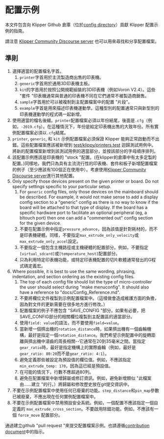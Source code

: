 # 配置示例

本文件包含向 Klipper Github 倉庫（位於[config directory](../config/)）貢獻 Klipper 配置示例的指南。

請注意 [Klipper Community Discourse server](https://community.klipper3d.org) 也可以用來尋找和分享配置檔案。

## 準則

1. 選擇適當的配置檔名字首。
   1. `printer`字首用於主流製造商出售的印表機。
   1. `generic`字首用於通用3D印表機主板。
   1. `kit`的字首用於按照公開規範組裝的3D印表機（例如Voron V2.4）。這些 "套件 "印表機通常與普通的印表機不同在它們通常不被製造商銷售。
   1. `sample`字首用於可以被複制到主配置檔案中的配置 "片段"。
   1. `example`字首是用來描述印表機運動學。這種型別的配置通常只與新型別的印表機運動學的程式碼一起新增。
1. 使用適當的檔名後綴。`printer`配置檔案必須以年份結尾，後面是`.cfg`（例如，`-2019.cfg`）。在這種情況下，年份是給定印表機出售的大致年份。所有實例配置檔案必須以`.cfg`結尾。
1. `printer`, `generic`, 和 `kit` 示例配置檔案必須保證 Klipper 能夠正常啟動而不出錯。這些配置檔案應該被新增到 [test/klippy/printers.test](../test/klippy/printers.test) 迴歸測試用例中。將新的配置檔案新增到該測試用例的適當部分，並按該部分的字母順序排列。
1. 該配置示例應該是印表機的 "stock "配置。(在klipper的倉庫中有太多定製的配置。)同樣地，我們只為具有主流流行性的印表機、套件和板子新增配置檔案的例子（至少應該有100個正在使用中）。考慮使用[Klipper Community Discourse server](https://community.klipper3d.org)進行其他配置。
1. Only specify those devices present on the given printer or board. Do not specify settings specific to your particular setup.
   1. For `generic` config files, only those devices on the mainboard should be described. For example, it would not make sense to add a display config section to a "generic" config as there is no way to know if the board will be attached to that type of display. If the board has a specific hardware port to facilitate an optional peripheral (eg, a bltouch port) then one can add a "commented out" config section for the given device.
   1. 不要在配置示例中指定`pressure_advance`，因為該值是針對耗材的，而不是印表機硬體。同樣，不要指定`max_extrude_only_velocity`或`max_extrude_only_accel`設定。
   1. 不要指定一個包含主機路徑或主機硬體的配置部分。例如，不要指定`[virtual_sdcard]`或`[temperature_host]`配置部分。
   1. 只為利用特定印表機功能，或特定印表機配置的切片軟體通常發出的G程式碼定義宏。
1. Where possible, it is best to use the same wording, phrasing, indentation, and section ordering as the existing config files.
   1. The top of each config file should list the type of micro-controller the user should select during "make menuconfig". It should also have a reference to "docs/Config_Reference.md".
   1. 不要將欄位文件複製到示例配置檔案中。（這樣做會造成維護方面的負擔，因為對文件的更新需要在很多地方進行修改。）
   1. 配置檔案的例子不應包含 "SAVE_CONFIG "部分。如果有必要，把SAVE_CONFIG部分的相關欄位複製到主配置區的適當部分。
   1. 使用`field: value`的語法，而不要使用`field=value`。
   1. 當新增一個擠出機的`rotation_distance`時，如果擠出機有一個齒輪機構，最好是指定一個`rotation_distance`。我們希望示例配置中的旋轉距離與擠出機中滾齒的周長相關--它通常在20到35毫米之間。當指定`gear_ratio`時，最好是指定機構上的實際齒輪（例如，最好是`gear_ratio: 80:20`而不是`gear_ratio: 4:1`）。
   1. 避免定義那些被設定為預設值的欄位值。例如，不應該指定`min_extrude_temp: 170`，因為這已經是預設值。
   1. 在可能的情況下，行數不應超過80列。
   1. 避免在配置檔案中新增歸屬或修訂資訊。例如，避免新增類似 "此檔案由......建立 "的行。）將歸屬和修改歷史放在git提交資訊中。
1. 不要在示例配置檔案中使用任何已廢棄的功能。`step_distance`和`pin_map`參數已被廢棄，不應出現在任何實例配置檔案中。
1. 不要在示例配置檔案中禁用預設安全系統。例如，一個配置不應該指定一個自定義的 `max_extrude_cross_section`。不要啟用除錯功能。例如，不應該有一個 `force_move` 配置部分。

通過建立github "pull request "來提交配置檔案示例。也請遵循[contribution document](CONTRIBUTING.md)中的指示。
